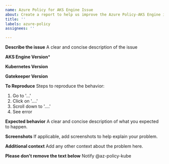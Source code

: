 ```yaml
---
name: Azure Policy for AKS Engine Issue
about: Create a report to help us improve the Azure Policy-AKS Engine integration
title: ''
labels: azure-policy
assignees: ''

---
```


**Describe the issue**
A clear and concise description of the issue

**AKS Engine Version***

**Kubernetes Version**

**Gatekeeper Version**

**To Reproduce**
Steps to reproduce the behavior:
1. Go to '...'
2. Click on '....'
3. Scroll down to '....'
4. See error

**Expected behavior**
A clear and concise description of what you expected to happen.

**Screenshots**
If applicable, add screenshots to help explain your problem.

**Additional context**
Add any other context about the problem here.

**Please don't remove the text below**
Notify @az-policy-kube
